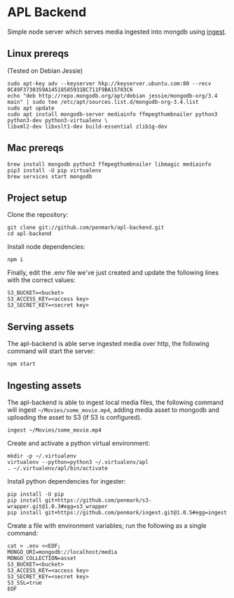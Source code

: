 # APL Backend
Simple node server which serves media ingested into mongdb using [ingest](https://github.com/penmark/ingest).

## Linux prereqs
(Tested on Debian Jessie)
```
sudo apt-key adv --keyserver hkp://keyserver.ubuntu.com:80 --recv 0C49F3730359A14518585931BC711F9BA15703C6
echo "deb http://repo.mongodb.org/apt/debian jessie/mongodb-org/3.4 main" | sudo tee /etc/apt/sources.list.d/mongodb-org-3.4.list
sudo apt update
sudo apt install mongodb-server mediainfo ffmpegthumbnailer python3 python3-dev python3-virtualenv \
libxml2-dev libxslt1-dev build-essential zlib1g-dev
```

## Mac prereqs
```
brew install mongodb python3 ffmpegthumbnailer libmagic mediainfo
pip3 install -U pip virtualenv
brew services start mongodb
```

## Project setup

Clone the repository:
```
git clone git://github.com/penmark/apl-backend.git
cd apl-backend
```

Install node dependencies:
```
npm i
```

Finally, edit the .env file we've just created and update the following lines with the correct values:
```
S3_BUCKET=<bucket>
S3_ACCESS_KEY=<access key>
S3_SECRET_KEY=<secret key>
```

## Serving assets
The apl-backend is able serve ingested media over http, the following command will start the server:
```
npm start
```

## Ingesting assets
The apl-backend is able to ingest local media files, the following command will ingest `~/Movies/some_movie.mp4`, adding media asset to mongodb and uploading the asset to S3 (if S3 is configured).
```
ingest ~/Movies/some_movie.mp4
```

Create and activate a python virtual environment:
```
mkdir -p ~/.virtualenv
virtualenv --python=python3 ~/.virtualenv/apl
. ~/.virtualenv/apl/bin/activate
```

Install python dependencies for ingester:
```
pip install -U pip
pip install git+https://github.com/penmark/s3-wrapper.git@1.0.3#egg=s3_wrapper
pip install git+https://github.com/penmark/ingest.git@1.0.5#egg=ingest
```

Create a file with environment variables; run the following as a single command:
```
cat > .env <<EOF;
MONGO_URI=mongodb://localhost/media
MONGO_COLLECTION=asset
S3_BUCKET=<bucket>
S3_ACCESS_KEY=<access key>
S3_SECRET_KEY=<secret key>
S3_SSL=true
EOF
```
